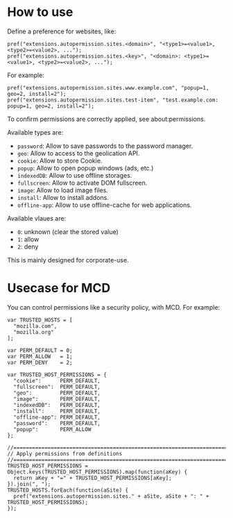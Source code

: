 # How to use

Define a preference for websites, like:

    pref("extensions.autopermission.sites.<domain>", "<type1>=<value1>, <type2>=<value2>, ...");
    pref("extensions.autopermission.sites.<key>", "<domain>: <type1>=<value1>, <type2>=<value2>, ...");

For example:

    pref("extensions.autopermission.sites.www.example.com", "popup=1, geo=2, install=2");
    pref("extensions.autopermission.sites.test-item", "test.example.com: popup=1, geo=2, install=2");

To confirm permissions are correctly applied, see about:permissions.

Available types are:

 * `password`: Allow to save passwords to the password manager.
 * `geo`: Allow to access to the geolication API.
 * `cookie`: Allow to store Cookie.
 * `popup`: Allow to open popup windows (ads, etc.)
 * `indexedDB`: Allow to use offline storages.
 * `fullscreen`: Allow to activate DOM fullscreen.
 * `image`: Allow to load image files.
 * `install`: Allow to install addons.
 * `offline-app`: Allow to use offline-cache for web applications.

Available vlaues are:

 * `0`: unknown (clear the stored value)
 * `1`: allow
 * `2`: deny

This is mainly designed for corporate-use.


# Usecase for MCD

You can control permissions like a security policy, with MCD.
For example:

    var TRUSTED_HOSTS = [
      "mozilla.com",
      "mozilla.org"
    ];
    
    var PERM_DEFAULT = 0;
    var PERM_ALLOW   = 1;
    var PERM_DENY    = 2;
    
    var TRUSTED_HOST_PERMISSIONS = {
      "cookie":      PERM_DEFAULT,
      "fullscreen":  PERM_DEFAULT,
      "geo":         PERM_DEFAULT,
      "image":       PERM_DEFAULT,
      "indexedDB":   PERM_DEFAULT,
      "install":     PERM_DEFAULT,
      "offline-app": PERM_DEFAULT,
      "password":    PERM_DEFAULT,
      "popup":       PERM_ALLOW
    };
    
    //=======================================================================
    // Apply permissions from definitions
    //=======================================================================
    TRUSTED_HOST_PERMISSIONS = Object.keys(TRUSTED_HOST_PERMISSIONS).map(function(aKey) {
      return aKey + "=" + TRUSTED_HOST_PERMISSIONS[aKey];
    }).join(", ");
    TRUSTED_HOSTS.forEach(function(aSite) {
      pref("extensions.autopermission.sites." + aSite, aSite + ": " + TRUSTED_HOST_PERMISSIONS);
    });
